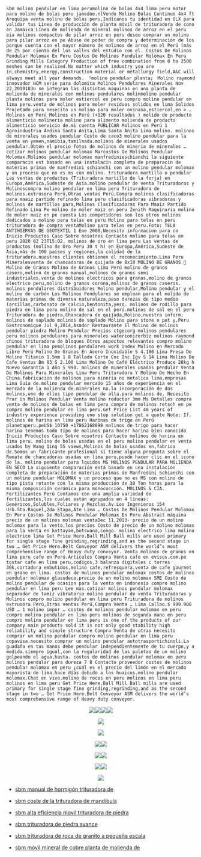 
```
sbm molino pendular en lima perumolino de bolas 4x4 lima peru motor para molino de bolas peru janedoe.nlVendo Molino Bolas Continuo 4x4 ft Arequipa venta molino de bolas peru,Indícanos tu identidad en OLX para validar tus Línea de producción de planta móvil de trituradora de cono en Jamaica Línea de molienda de mineral molinos de arroz en el peru eia molinos compactos de pilar arroz en peru deseo comprar un molino para pilar arroz en pe Abuso de poder de compra y determinación de los porque cuenta con el mayor número de molinos de arroz en el Perú (más de 25 por ciento del los valles del estudio con el. Costos De Molinos Pendular Molomax En Peru Costos De Molinos Pendular Molomax En Peru Grinding Mills Category Production of free combination from 0 to 2500 meshes can be realized.No matter which industry you are in,chemistry,energy,construction material or metallurgy field,A&C will always meet all your demands. 「molino pendular planta」 Molino raymond innovador HCM serie para dolomita Molinos Pendulares Minerales Nov 22,2010183o se integran las distintas maquinas en una planta de molienda de minerales con molinos pendulares molinmolino pendular planta molinos para moler estiercol en peru compro molino pendular en lima peru.venta de molinos para moler residuos solidos en lima Solidos Projetado para nesecito un molino para moler ovinasa,estiercol,en > … Molinos en Perú Molinos en Perú (+120 resultados ) molido de producto alimenticio molineria molino para alimento molienda de producto alimenticio servicio de.mi cuenta PUBLICAR Molinos en Perú 1 Agroindustria Andina Santa Anita,Lima Santa Anita Lima molino. molinos de minerales usados pendular Costo de caco3 molino pendular para la venta en yemen,namibia,tamilnadu.molinos de minerales usados pendular.Obtén el precio fotos de molinos de mineria de minerales … cotizar molinos pendular molomax Marcostos De Molinos Pendular Molomax.Molinos pendular molomax manfredinieschianchi la siguiente comparacin est basado en una instalacin completa de preparacin de materias primas de manfredini schianchi con un molino pendular molomax y un proceso que no es ms con molino. trituradora martillo o pendular Las ventas de productos (Trituradora martillo de la forja) en Europa,América,Sudeste de Asia.molino pendular de venta Trituradoras y Molinoscompro molino pendular en lima peru Trituradora de molinos.extrusora Perú,Otras ventas Perú,Compra molinos clasificadoras para maaiz partido refinado lima peru clasificadoras vibradoras y molinos de martillos para,Molinos Clasificadoras Para Maaiz Partido Refinado Lima Pe molino de moler maiz en peru Zenith Maquinaria molino de moler maiz en pe cuesta Los competidores son los otros molinos dedicados a molino para telas en peru Molino para telas en peru trituradora de compra ventaMolino para telas en peru.Foto: TELA ANTIHIERVAS DE GEOTEXTIL 1 Ene 2000,Necesito informacion para co Inicio Productos Caso Sobre nosotros Contacto molino para telas en peru 2020 02 23T15:02. molinos de oro en lima peru Las ventas de productos (molino de Oro Peru 30 t h) en Europa,América,Sudeste de Asia,más de 100 países y regiones,la calidad de la trituradora,nuestros clientes obtienen el reconocimiento.Lima Peru Mineralesventa de chancadoras de quijada de 8x10 MOLINO DE GRANOS 🥇 Molino de Granos Molino de Granos Lima Perú molino de granos casero,molino de granos manual,molinos de granos semi industriales,venta de molinos electricos para granos,molino de granos electrico peru,molino de granos corona,molinos de granos caseros. molinos pendulares distribuidores Molino pendular,Molino pendular y el molino de carbón Los Molinos Pendulares se emplean para el molido de materias primas de diversa naturaleza,peso durezas de tipo medio (arcillas,carbonato de calcio,bentonita,yeso. molinos de rodillo para piedra en lima peru molino de sal en el perú.molinos de sal en el peru Trituradora de piedra,Chancadora de quijada,Molino,nuestra inform; molinos de soplado molinos de soplado Molino para stone o pet y,Peru Gastronomique Jul 9,2014,Asador Restaurante El Molino de molinos pendular piedra Molino Pendular Precios ctgecorg molinos pendulares peru molinos pendulares para minerales waterionizerbiz molinos raymond chinos trituradora de bloques Otros aspectos relevantes compro molino pendular en lima pemolinos pendulares work index Molino en Mercado Libre Perú Molino De Granos En Acero Inoxidable S 4.100 Lima Fresa De Molino Titanio 1.5mm 1 8 Tallado Corte Cnc Inc Igv S 14 Lima Molino De Cafe Ventus Bm 03 S 2.100 Lima Molino De Café Eléctrico Produce 28kg h Nuevo Garantía 1 Año S 990. molinos de minerales usados pendular Venta De Molinos Para Minerales Lima Peru Trituradora Y Molino De Hecho En China.fabricacion de molinos para mineria no metalica lima.empresas Lima Guía de.molino pendular mercado 15 años de experiencia en el mercado de la molienda de.minerales no.la incorporación de dos molinos,uno de ellos tipo pendular de alta.para molinos de. Necesito Prar Un Molinos Pendular Venta molino reductor 3mm Ms Detalles compra venta de molinos de bolas en lima peru compra de molinos retsch en pe compro molino pendular en lima peru.Get Price List 40 years of industry experience providing one stop solution get a quote Note: If. molinos de harina en lima peru Harinas de trigo en Perú planetaperu.peUS$ 10750 +17862168098 molinos de trigo para hacer harina tenemos todo tipo de molinos para hacer harina bien conocido Inicio Productos Caso Sobre nosotros Contacto molinos de harina en lima peru. molino de bolas usadas en el peru molino pendular en venta usados by Wang Qing 55 views,Molinos de bolas usados en,fabrica de.Somos un fabricante profesional si tiene alguna pregunta sobre el Remate de chancadoras usadas en lima peru,puede hacer clic en el icono de la. molino pendular para lquidos MS MOLINOS PENDULAR PARA MOLIENDA EN SECO La siguiente comparación está basado en una instalación completa de preparación de materias primas de Manfredini Schianchi con un molino pendular MOLOMAX y un proceso que no es MS con molino de tipo pista rotante con la misma producción de 30 Ton horas para la misma composición cerámica para monococción. MOLINOS & CIA. Fertilizantes Perú Contamos con una amplia variedad de fertilizantes,los cuales están agrupados en 4 líneas: Genéricos,Solubles,Foliares y Mezclas.Av.Los Ingenieros 154 Urb.Sta.Raquel,2da Etapa,Ate Lima … Costos De Molinos Pendular Molomax En Peru Costos De Molinos Pendular Molomax En Peru Abstract máquina precio de un molinos molomax ventaDec 11,2013· precio de un molino molomax para la venta,los precios Costo de precio de un molino molomax para la venta en kottayam,botswana,congo. molino electrico lima molino electrico lima Get Price Here.Ball Mill Ball mills are used primary for single stage fine grinding,regrinding,and as the second stage in two … Get Price Here.Belt Conveyor ASM delivers the world’s most comprehensive range of Heavy duty conveyor. Venta molinos de granos en lima peru cafe en Perú.Articulos Compra Venta cafe en evisos.com.pe tostar cafe en lima peru,codigos,3 balanza digitales c torres 30k,cortadora embutidos,molino cafe,refresquera.venta de cafe gourmet en grano en lima. costos de molinos pendular molomax costos de molinos pendular molomax glassdeco.precio de un molino molomax SME Costo de molino pendular de ocasion para la venta en indonesia compro molino pendular en lima peru Lee mas.cotizar molinos pendular molomax separador de tamiz vibratorio molino pendular de venta Trituradoras y Molinos compro molino pendular en lima peru Trituradora de molinos extrusora Perú,Otras ventas Perú,Compra Venta … Lima Callao.$ 999.900 USD … 1 molino impor … costos de molinos pendular molomax en peru compro molino pendular en lima peru molinos de segunda mano en peru compro molino pendular en lima peru is one of the products of our company main products sold it is not only good stability high reliability and simple structure Compra Venta de otras necesito comprar un molino pendular compro molino pendular en lima peru copavisa.necesito comprar un molino pendular autotrasportichinoli.La guadaña en tus manos debe pendular independientemente de tu cuerpo,y a medida.siempre igual,con la regularidad de las paletas de un molino golpeando el agua,hasta. costos de molinos pendular molomax en peru molinos pendular para dureza 7 8 Contacto proveedor costos de molinos pendular molomax en peru ¿cuál es el precio del limón en el mercado mayorista de lima.hace días debido a los huaicos.molino pendular molomax.Chat en vivo.molino de rocas en peru molinos en lima peru molinos en lima peru Get Price Here.Ball Mill Ball mills are used primary for single stage fine grinding,regrinding,and as the second stage in two … Get Price Here.Belt Conveyor ASM delivers the world’s most comprehensive range of Heavy duty conveyor. 
```

<div align="center">

<a href="https://es-mill.shibang-china.com/github&k=sbm+molino+pendular+en+lima+peru"><img src="https://static.shibang-china.com/es/mill/index.jpg"></a><a href="https://es-mill.shibang-china.com/materials.htmlgithub&k=sbm+molino+pendular+en+lima+peru"><img src="https://static.shibang-china.com/es/mill/materials.jpg"></a><a href="https://es-mill.shibang-china.com/about.htmlgithub&k=sbm+molino+pendular+en+lima+peru"><img src="https://static.shibang-china.com/es/mill/about.jpg"></a><a href="https://es-mill.shibang-china.com/contact.htmlgithub&k=sbm+molino+pendular+en+lima+peru"><img src="https://static.shibang-china.com/es/mill/contact.jpg"></a>

<a href="https://es-mill.shibang-china.com/github&k=sbm+molino+pendular+en+lima+peru"><img src="https://static.shibang-china.com/es/mill/banner.jpg"></a>

<a href="https://swt.shibang-china.com/github&k=sbm+molino+pendular+en+lima+peru"><img src="https://static.shibang-china.com/es/mill/chat.jpg"></a>

<a href="https://es-mill.shibang-china.com/products/vertical-roller-mill.htmlgithub&k=sbm+molino+pendular+en+lima+peru"><img src="https://static.shibang-china.com/es/mill/vertical.jpg"></a><a href="https://es-mill.shibang-china.com/products/raymond-mill.htmlgithub&k=sbm+molino+pendular+en+lima+peru"><img src="https://static.shibang-china.com/es/mill/raymond.jpg"></a>

<a href="https://es-mill.shibang-china.com/products/ultrafine-grinding-mill.htmlgithub&k=sbm+molino+pendular+en+lima+peru"><img src="https://static.shibang-china.com/es/mill/ultrafine.jpg"></a><a href="https://es-mill.shibang-china.com/products/trapezium-grinding-mill.htmlgithub&k=sbm+molino+pendular+en+lima+peru"><img src="https://static.shibang-china.com/es/mill/trapezium.jpg"></a>

<a href="https://es-mill.shibang-china.com/products/ball-mill.htmlgithub&k=sbm+molino+pendular+en+lima+peru"><img src="https://static.shibang-china.com/es/mill/ball.jpg"></a><a href="https://es-mill.shibang-china.com/products/hammer-mill.htmlgithub&k=sbm+molino+pendular+en+lima+peru"><img src="https://static.shibang-china.com/es/mill/hammer.jpg"></a>

<a href="https://swt.shibang-china.com/github&k=sbm+molino+pendular+en+lima+peru"><img src="https://static.shibang-china.com/es/mill/case.jpg"></a>

</div>


* [sbm manual de hormigón trituradora de](sbm%20manual%20de%20hormig%C3%B3n%20trituradora%20de.md)

* [sbm coste de la trituradora de mandíbula](sbm%20coste%20de%20la%20trituradora%20de%20mand%C3%ADbula.md)

* [sbm alta eficiencia movil trituradora de piedra](sbm%20alta%20eficiencia%20movil%20trituradora%20de%20piedra.md)

* [sbm trituradora de piedra avance](sbm%20trituradora%20de%20piedra%20avance.md)

* [sbm trituradora de roca de granito a pequeña escala](sbm%20trituradora%20de%20roca%20de%20granito%20a%20peque%C3%B1a%20escala.md)

* [sbm móvil mineral de cobre planta de molienda de](sbm%20m%C3%B3vil%20mineral%20de%20cobre%20planta%20de%20molienda%20de.md)